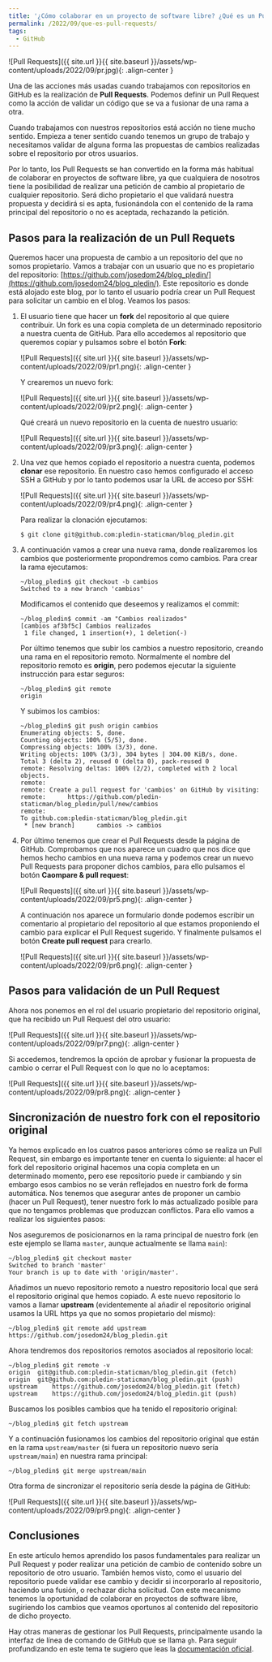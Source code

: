 ```yaml
---
title: '¿Cómo colaborar en un proyecto de software libre? ¿Qué es un Pull Request?'
permalink: /2022/09/que-es-pull-requests/
tags:
  - GitHub
---
```


![Pull Requests]({{ site.url }}{{ site.baseurl }}/assets/wp-content/uploads/2022/09/pr.jpg){: .align-center }

Una de las acciones más usadas cuando trabajamos con repositorios en GitHub es la realización de **Pull Requests**. Podemos definir un Pull Request como la acción de validar un código que se va a fusionar de una rama a otra. 

Cuando trabajamos con nuestros repositorios está acción no tiene mucho sentido. Empieza a tener sentido cuando tenemos un grupo de trabajo y necesitamos validar de alguna forma las propuestas de cambios realizadas sobre el repositorio por otros usuarios.

Por lo tanto, los Pull Requests se han convertido en la forma más habitual de colaborar en proyectos de software libre, ya que cualquiera de nosotros tiene la posibilidad de realizar una petición de cambio al propietario de cualquier repositorio. Será dicho propietario el que validará nuestra propuesta y decidirá si es apta, fusionándola con el contenido de la rama principal del repositorio o no es aceptada, rechazando la petición.

<!--more-->

## Pasos para la realización de un Pull Requets

Queremos hacer una propuesta de cambio a un repositorio del que no somos propietario. Vamos a trabajar con un usuario que no es propietario del repositorio: [https://github.com/josedom24/blog_pledin/](https://github.com/josedom24/blog_pledin/). Este repositorio es donde está alojado este blog, por lo tanto el usuario podría crear un Pull Request para solicitar un cambio en el blog. Veamos los pasos:

1. El usuario tiene que hacer un **fork** del repositorio al que quiere contribuir. Un fork es una copia completa de un determinado repositorio a nuestra cuenta de GitHub. Para ello accedemos al repositorio que queremos copiar y pulsamos sobre el botón **Fork**:

	![Pull Requests]({{ site.url }}{{ site.baseurl }}/assets/wp-content/uploads/2022/09/pr1.png){: .align-center }

	Y crearemos un nuevo fork:

	![Pull Requests]({{ site.url }}{{ site.baseurl }}/assets/wp-content/uploads/2022/09/pr2.png){: .align-center }

	Qué creará un nuevo repositorio en la cuenta de nuestro usuario:

	![Pull Requests]({{ site.url }}{{ site.baseurl }}/assets/wp-content/uploads/2022/09/pr3.png){: .align-center }

2. Una vez que hemos copiado el repositorio a nuestra cuenta, podemos **clonar** ese repositorio. En nuestro caso hemos configurado el acceso SSH a GitHub y por lo tanto podemos usar la URL de acceso por SSH:

	![Pull Requests]({{ site.url }}{{ site.baseurl }}/assets/wp-content/uploads/2022/09/pr4.png){: .align-center }	

	Para realizar la clonación ejecutamos:

	```
	$ git clone git@github.com:pledin-staticman/blog_pledin.git
	```

3. A continuación vamos a crear una nueva rama, donde realizaremos los cambios que posteriormente propondremos como cambios. Para crear la rama ejecutamos:

	```
	~/blog_pledin$ git checkout -b cambios
	Switched to a new branch 'cambios'
	```

	Modificamos el contenido que deseemos y realizamos el commit:

	```
	~/blog_pledin$ commit -am "Cambios realizados" 
	[cambios af3bf5c] Cambios realizados
	 1 file changed, 1 insertion(+), 1 deletion(-)
	
	```

	Por último tenemos que subir los cambios a nuestro repositorio, creando una rama en el repositorio remoto. Normalmente el nombre del repositorio remoto es **origin**, pero podemos ejecutar la siguiente instrucción para estar seguros:

	```
	~/blog_pledin$ git remote
	origin
	```

	Y subimos los cambios:

	```
	~/blog_pledin$ git push origin cambios
	Enumerating objects: 5, done.
	Counting objects: 100% (5/5), done.
	Compressing objects: 100% (3/3), done.
	Writing objects: 100% (3/3), 304 bytes | 304.00 KiB/s, done.
	Total 3 (delta 2), reused 0 (delta 0), pack-reused 0
	remote: Resolving deltas: 100% (2/2), completed with 2 local objects.
	remote: 
	remote: Create a pull request for 'cambios' on GitHub by visiting:
	remote:      https://github.com/pledin-staticman/blog_pledin/pull/new/cambios
	remote: 
	To github.com:pledin-staticman/blog_pledin.git
	 * [new branch]      cambios -> cambios
	```

4. Por último tenemos que crear el Pull Requests desde la página de GitHub. Comprobamos que nos aparece un cuadro que nos dice que hemos hecho cambios en una nueva rama y podemos crear un nuevo Pull Requests para proponer dichos cambios, para ello pulsamos el botón **Caompare & pull request**:

	![Pull Requests]({{ site.url }}{{ site.baseurl }}/assets/wp-content/uploads/2022/09/pr5.png){: .align-center }	

	A continuación nos aparece un formulario donde podemos escribir un comentario al propietario del repositorio al que estamos proponiendo el cambio para explicar el Pull Request sugerido. Y finalmente pulsamos el botón **Create pull request** para crearlo.

	![Pull Requests]({{ site.url }}{{ site.baseurl }}/assets/wp-content/uploads/2022/09/pr6.png){: .align-center }	

## Pasos para validación de un Pull Request

Ahora nos ponemos en el rol del usuario propietario del repositorio original, que ha recibido un Pull Request del otro usuario:

![Pull Requests]({{ site.url }}{{ site.baseurl }}/assets/wp-content/uploads/2022/09/pr7.png){: .align-center }	

Si accedemos, tendremos la opción de aprobar y fusionar la propuesta de cambio o cerrar el Pull Request con lo que no lo aceptamos:

![Pull Requests]({{ site.url }}{{ site.baseurl }}/assets/wp-content/uploads/2022/09/pr8.png){: .align-center }	


## Sincronización de nuestro fork con el repositorio original

Ya hemos explicado en los cuatros pasos anteriores cómo se realiza un Pull Request, sin embargo es importante tener en cuenta lo siguiente: al hacer el fork del repositorio original hacemos una copia completa en un determinado momento, pero ese repositorio puede ir cambiando y sin embargo esos cambios no se verán reflejados en nuestro fork de forma automática. Nos tenemos que asegurar antes de proponer un cambio (hacer un Pull Request), tener nuestro fork lo más actualizado posible para que no tengamos problemas que produzcan conflictos. Para ello vamos a realizar los siguientes pasos:

Nos aseguremos de posicionarnos en la rama principal de nuestro fork (en este ejemplo se llama `master`, aunque actualmente se llama `main`):

```
~/blog_pledin$ git checkout master
Switched to branch 'master'
Your branch is up to date with 'origin/master'.
```

Añadimos un nuevo repositorio remoto a nuestro repositorio local que será el repositorio original que hemos copiado. A este nuevo repositorio lo vamos a llamar **upstream** (evidentemente al añadir el repositorio original usamos la URL https ya que no somos propietario del mismo):

```
~/blog_pledin$ git remote add upstream https://github.com/josedom24/blog_pledin.git
```

Ahora tendremos dos repositorios remotos asociados al repositorio local:

```
~/blog_pledin$ git remote -v
origin	git@github.com:pledin-staticman/blog_pledin.git (fetch)
origin	git@github.com:pledin-staticman/blog_pledin.git (push)
upstream	https://github.com/josedom24/blog_pledin.git (fetch)
upstream	https://github.com/josedom24/blog_pledin.git (push)
```

Buscamos los posibles cambios que ha tenido el repositorio original:

```
~/blog_pledin$ git fetch upstream
```

Y a continuación fusionamos los cambios del repositorio original que están en la rama `upstream/master` (si fuera un repositorio nuevo sería `upstream/main`) en nuestra rama principal:

```
~/blog_pledin$ git merge upstream/main
```

Otra forma de sincronizar el repositorio sería desde la página de GitHub:

![Pull Requests]({{ site.url }}{{ site.baseurl }}/assets/wp-content/uploads/2022/09/pr9.png){: .align-center }	
	
## Conclusiones

En este artículo hemos aprendido los pasos fundamentales para realizar un Pull Request y poder realizar una petición de cambio de contenido sobre un repositorio de otro usuario. También hemos visto, como el usuario del repositorio puede validar ese cambio y decidir si incorporarlo al repositorio, haciendo una fusión, o rechazar dicha solicitud. Con este mecanismo tenemos la oportunidad de colaborar en proyectos de software libre, sugiriendo los cambios que veamos oportunos al contenido del repositorio de dicho proyecto.

Hay otras maneras de gestionar los Pull Requests, principalmente usando la interfaz de línea de comando de GitHub que se llama `gh`. Para seguir profundizando en este tema te sugiero que leas la [documentación oficial](https://docs.github.com/es/pull-requests).
